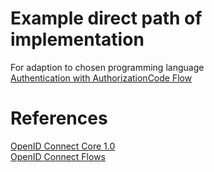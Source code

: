 # Example direct path of implementation
For adaption to chosen programming language<br />
<a href="https://github.com/BWT-Development/AuthorizationExamples/blob/master/src/AuthorizationCode/Controllers/HomeController.cs">Authentication with AuthorizationCode Flow</a>

# References
<a href="http://openid.net/specs/openid-connect-core-1_0.html" target="_blank">OpenID Connect Core 1.0</a><br />
<a href="https://www.scottbrady91.com/OpenID-Connect/OpenID-Connect-Flows" target="_blank">OpenID Connect Flows</a>
